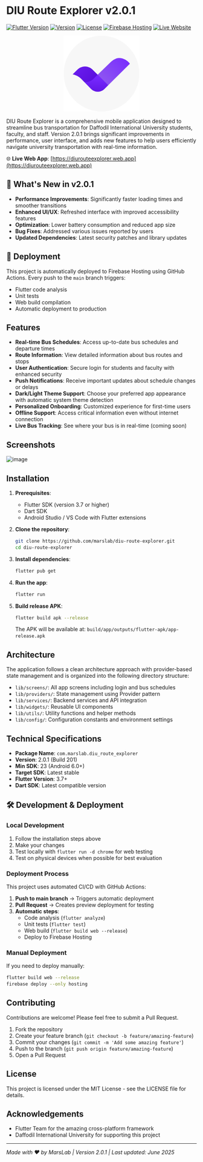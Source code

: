 # DIU Route Explorer v2.0.1

[![Flutter Version](https://img.shields.io/badge/Flutter-3.7+-blue.svg)](https://flutter.dev/)
[![Version](https://img.shields.io/badge/Version-2.0.1-brightgreen.svg)]()
[![License](https://img.shields.io/badge/License-MIT-green.svg)](LICENSE)
[![Firebase Hosting](https://img.shields.io/badge/Firebase-Hosting-orange.svg)](https://diurouteexplorer.web.app)
[![Live Website](https://img.shields.io/badge/Live-Website-success.svg)](https://diurouteexplorer.web.app)

<p align="center">
  <img src="assets/icons/Icon.png" alt="DIU Route Explorer Logo" width="200"/>
</p>

DIU Route Explorer is a comprehensive mobile application designed to streamline bus transportation for Daffodil International University students, faculty, and staff. Version 2.0.1 brings significant improvements in performance, user interface, and adds new features to help users efficiently navigate university transportation with real-time information.

🌐 **Live Web App**: [https://diurouteexplorer.web.app](https://diurouteexplorer.web.app)

## 🚀 What's New in v2.0.1

- **Performance Improvements**: Significantly faster loading times and smoother transitions
- **Enhanced UI/UX**: Refreshed interface with improved accessibility features
- **Optimization**: Lower battery consumption and reduced app size
- **Bug Fixes**: Addressed various issues reported by users
- **Updated Dependencies**: Latest security patches and library updates

## 🚀 Deployment

This project is automatically deployed to Firebase Hosting using GitHub Actions. Every push to the `main` branch triggers:
- Flutter code analysis
- Unit tests
- Web build compilation
- Automatic deployment to production

## Features

- **Real-time Bus Schedules**: Access up-to-date bus schedules and departure times
- **Route Information**: View detailed information about bus routes and stops
- **User Authentication**: Secure login for students and faculty with enhanced security
- **Push Notifications**: Receive important updates about schedule changes or delays
- **Dark/Light Theme Support**: Choose your preferred app appearance with automatic system theme detection
- **Personalized Onboarding**: Customized experience for first-time users
- **Offline Support**: Access critical information even without internet connection
- **Live Bus Tracking**: See where your bus is in real-time (coming soon)

## Screenshots

![image](https://github.com/user-attachments/assets/d91ad394-7a94-4017-910a-45d06de04b5e)

## Installation

1. **Prerequisites**:
   - Flutter SDK (version 3.7 or higher)
   - Dart SDK
   - Android Studio / VS Code with Flutter extensions

2. **Clone the repository**:
   ```bash
   git clone https://github.com/marslab/diu-route-explorer.git
   cd diu-route-explorer
   ```

3. **Install dependencies**:
   ```bash
   flutter pub get
   ```

4. **Run the app**:
   ```bash
   flutter run
   ```

5. **Build release APK**:
   ```bash
   flutter build apk --release
   ```
   
   The APK will be available at: `build/app/outputs/flutter-apk/app-release.apk`

## Architecture

The application follows a clean architecture approach with provider-based state management and is organized into the following directory structure:

- `lib/screens/`: All app screens including login and bus schedules
- `lib/providers/`: State management using Provider pattern
- `lib/services/`: Backend services and API integration
- `lib/widgets/`: Reusable UI components
- `lib/utils/`: Utility functions and helper methods
- `lib/config/`: Configuration constants and environment settings

## Technical Specifications

- **Package Name**: `com.marslab.diu_route_explorer`
- **Version**: 2.0.1 (Build 201)
- **Min SDK**: 23 (Android 6.0+)
- **Target SDK**: Latest stable
- **Flutter Version**: 3.7+
- **Dart SDK**: Latest compatible version

## 🛠️ Development & Deployment

### Local Development
1. Follow the installation steps above
2. Make your changes
3. Test locally with `flutter run -d chrome` for web testing
4. Test on physical devices when possible for best evaluation

### Deployment Process
This project uses automated CI/CD with GitHub Actions:

1. **Push to main branch** → Triggers automatic deployment
2. **Pull Request** → Creates preview deployment for testing
3. **Automatic steps**:
   - Code analysis (`flutter analyze`)
   - Unit tests (`flutter test`)
   - Web build (`flutter build web --release`)
   - Deploy to Firebase Hosting

### Manual Deployment
If you need to deploy manually:
```bash
flutter build web --release
firebase deploy --only hosting
```

## Contributing

Contributions are welcome! Please feel free to submit a Pull Request.

1. Fork the repository
2. Create your feature branch (`git checkout -b feature/amazing-feature`)
3. Commit your changes (`git commit -m 'Add some amazing feature'`)
4. Push to the branch (`git push origin feature/amazing-feature`)
5. Open a Pull Request

## License

This project is licensed under the MIT License - see the LICENSE file for details.

## Acknowledgements

- Flutter Team for the amazing cross-platform framework
- Daffodil International University for supporting this project

---

*Made with ❤️ by MarsLab | Version 2.0.1 | Last updated: June 2025*
